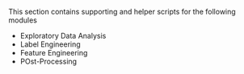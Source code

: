 This section contains supporting and helper scripts for the following modules

- Exploratory Data Analysis
- Label Engineering
- Feature Engineering
- POst-Processing
